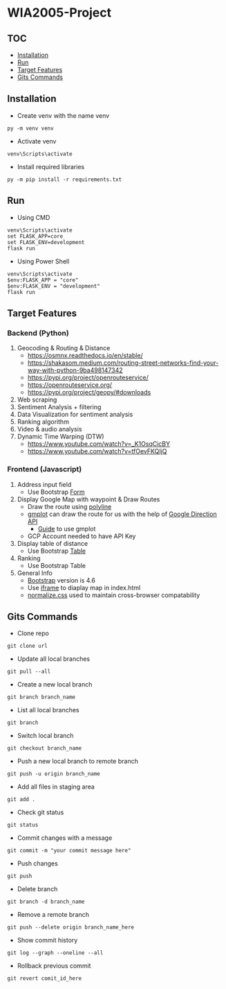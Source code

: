 # WIA2005-Project
## TOC
- [Installation](#installation)
- [Run](#run)
- [Target Features](#target-features)
- [Gits Commands](#gits-commands)

## Installation
- Create venv with the name venv
```Shell
py -m venv venv
```
- Activate venv
```Shell
venv\Scripts\activate
```
- Install required libraries
```Shell
py -m pip install -r requirements.txt
```

## Run
- Using CMD
```Shell
venv\Scripts\activate
set FLASK_APP=core
set FLASK_ENV=development
flask run
```
- Using Power Shell
```Shell
venv\Scripts\activate
$env:FLASK_APP = "core"
$env:FLASK_ENV = "development"
flask run
```

## Target Features
### Backend (Python)
1. Geocoding & Routing & Distance
   - https://osmnx.readthedocs.io/en/stable/
   - https://shakasom.medium.com/routing-street-networks-find-your-way-with-python-9ba498147342
   - https://pypi.org/project/openrouteservice/
   - https://openrouteservice.org/
   - https://pypi.org/project/geopy/#downloads
1. Web scraping
2. Sentiment Analysis + filtering
3. Data Visualization for sentiment analysis
4. Ranking algorithm
5. Video & audio analysis
6. Dynamic Time Warping (DTW)
   - https://www.youtube.com/watch?v=_K1OsqCicBY
   - https://www.youtube.com/watch?v=tfOevFKQIjQ

### Frontend (Javascript)
1. Address input field
   - Use Bootstrap [Form](https://getbootstrap.com/docs/4.6/components/forms/)
2. Display Google Map with waypoint & Draw Routes
   - Draw the route using [polyline](https://www.sitepoint.com/create-a-polyline-using-the-geolocation-and-the-google-maps-api/)
   - [gmplot](https://github.com/gmplot/gmplot) can draw the route for us with the help of [Google Direction API](https://developers.google.com/maps/documentation/directions/overview)
     - [Guide](https://www.tutorialspoint.com/plotting-google-map-using-gmplot-package-in-python) to use gmplot
   - GCP Account needed to have API Key
3. Display table of distance
   - Use Bootstrap [Table](https://getbootstrap.com/docs/4.6/content/tables/)
4. Ranking
   - Use Bootstrap Table
5. General Info
   - [Bootstrap](https://getbootstrap.com/docs/4.6/getting-started/introduction/) version is 4.6
   - Use [iframe](https://developer.mozilla.org/en-US/docs/Web/HTML/Element/iframe) to diaplay map in index.html
   - [normalize.css](https://necolas.github.io/normalize.css/) used to maintain cross-browser compatability

## Gits Commands
- Clone repo
```git
git clone url
```

- Update all local branches
```git
git pull --all
```

- Create a new local branch
```git
git branch branch_name
```

- List all local branches
```git
git branch
```

- Switch local branch
```git
git checkout branch_name
```

- Push a new local branch to remote branch
```git
git push -u origin branch_name
```

- Add all files in staging area
```git
git add .
```

- Check git status
```git
git status
```

- Commit changes with a message
```git
git commit -m "your commit message here"
```

- Push changes
```git
git push
```

- Delete branch
```git
git branch -d branch_name
```

- Remove a remote branch
```git
git push --delete origin branch_name_here
```

- Show commit history
```git
git log --graph --oneline --all
```

- Rollback previous commit
```git
git revert comit_id_here
```



